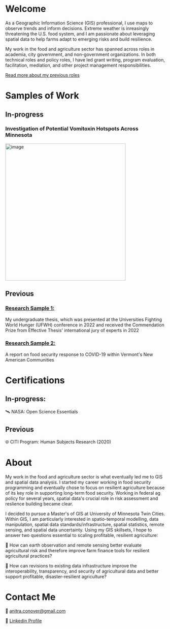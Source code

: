 # Welcome
As a Geographic Information Science (GIS) professional, I use maps to observe trends and inform decisions. Extreme weather is inreasingly threatening the U.S. food system, and I am passionate about leveraging spatial data to help farms adapt to emerging risks and build resilience. 

My work in the food and agriculture sector has spanned across roles in academia, city government, and non-government organizations. In both technical roles and policy roles, I have led grant writing, program evaluation, facilitation, mediation, and other project management responsibilities.

<a href="https://www.canva.com/design/DAGpVVrX5d4/BKphzwwYIu473VdDHB10sg/edit?utm_content=DAGpVVrX5d4&utm_campaign=designshare&utm_medium=link2&utm_source=sharebutton">Read more about my previous roles</a>

# Samples of Work

## In-progress
### Investigation of Potential Vomitoxin Hotspots Across Minnesota

<img width="379" height="431" alt="image" src="https://github.com/user-attachments/assets/97835db8-c9fb-4be8-bcdd-9d0a125a618b" />




## Previous

### <a href="https://www.effectivethesis.org/exceptional-research-award-winners-2022/">Research Sample 1:</a>
My undergraduate thesis, which was presented at the Universities Fighting World Hunger (UFWH) conference in 2022 and received the Commendation Prize from Effective Thesis' international jury of experts in 2022


### <a href="https://www.spatializingmigration.net/wp-content/uploads/2021/04/Refugee_Communities_and_Food_Security.pdf">Research Sample 2:</a>
A report on food security response to COVID-19 within Vermont's New American Communities


# Certifications

## In-progress: 
🛰️ NASA: Open Science Essentials

## Previous 
🌐 CITI Program: Human Subjects Research (2020)


# About

My work in the food and agriculture sector is what eventually led me to GIS and spatial data analysis. I started my career working in food security programming and eventually chose to focus on resilient agriculture because of its key role in supporting long-term food security. Working in federal ag policy for several years, spatial data's crucial role in risk assessment and reslience building became clear.

I decided to pursue a Master's of GIS at University of Minnesota Twin Cities. Within GIS, I am particularly interested in spatio-temporal modelling, data manipulation, spatial data standards/infrastructure, spatial statistics, remote sensing, and spatial data uncertainty. Using my GIS skillsets, I hope to answer two questions essential to scaling profitable, resilient agriculture:

🌱 How can earth observation and remote sensing better evaluate agricultural risk and therefore improve farm finance tools for resilient agricultural practices?

🌱 How can revisions to existing data infrastructure improve the interoperability, transparency, and security of agricultural data and better support profitable, disaster-resilient agriculture?







# Contact Me

📧 anitra.conover@gmail.com

🔗 <a href="https://www.linkedin.com/in/anitra-conover/"> Linkedin Profile </a> 

